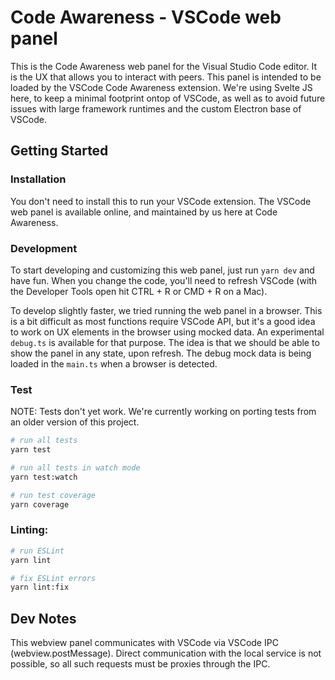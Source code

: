 # Code Awareness - VSCode web panel

This is the Code Awareness web panel for the Visual Studio Code editor. It is the UX that allows you to interact with peers.
This panel is intended to be loaded by the VSCode Code Awareness extension.
We're using Svelte JS here, to keep a minimal footprint ontop of VSCode, as well as to avoid future issues with large framework runtimes and the custom Electron base of VSCode.

## Getting Started

### Installation

You don't need to install this to run your VSCode extension. The VSCode web panel is available online, and maintained by us here at Code Awareness.

### Development

To start developing and customizing this web panel, just run `yarn dev` and have fun. When you change the code, you'll need to refresh VSCode (with the Developer Tools open hit CTRL + R or CMD + R on a Mac).

To develop slightly faster, we tried running the web panel in a browser. This is a bit difficult as most functions require VSCode API, but it's a good idea to work on UX elements in the browser using mocked data. An experimental `debug.ts` is available for that purpose. The idea is that we should be able to show the panel in any state, upon refresh. The debug mock data is being loaded in the `main.ts` when a browser is detected.

### Test

NOTE: Tests don't yet work. We're currently working on porting tests from an older version of this project.
```bash
# run all tests
yarn test

# run all tests in watch mode
yarn test:watch

# run test coverage
yarn coverage
```

### Linting:

```bash
# run ESLint
yarn lint

# fix ESLint errors
yarn lint:fix
```

## Dev Notes

This webview panel communicates with VSCode via VSCode IPC (webview.postMessage). Direct communication with the local service is not possible, so all such requests must be proxies through the IPC.
